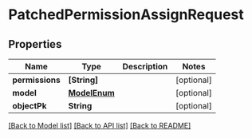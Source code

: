 # PatchedPermissionAssignRequest

## Properties
Name | Type | Description | Notes
------------ | ------------- | ------------- | -------------
**permissions** | **[String]** |  | [optional] 
**model** | [**ModelEnum**](ModelEnum.md) |  | [optional] 
**objectPk** | **String** |  | [optional] 

[[Back to Model list]](../README.md#documentation-for-models) [[Back to API list]](../README.md#documentation-for-api-endpoints) [[Back to README]](../README.md)



